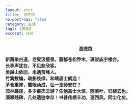 ```yaml
---
layout: post
title:  游虎跑
no-post-nav: false
category: 生活
tags: [偶感]
excerpt: 诗词
---
```


**<center>游虎跑</center>**

**新茵染古道，老叟汲瘦泉。蓊郁苍松乔木，斑驳庙宇楼台。**  
**长亭声犹在，不见悲欣客。**  
**吴越山依旧，未遇赏峰人。**  
**竹篱数编，疏影枝绿，和靖居士鹤远！**  
**茅舍重修，蟹眼汤成，弘一法师安在？**  
**茂林蹊径，多少豪杰云游？任他高士大侠，随落叶，归根去也。**  
**滴翠残碑，几处遗迹幸存！书甚伟绩丰功，逐西风，同尘化矣。**
